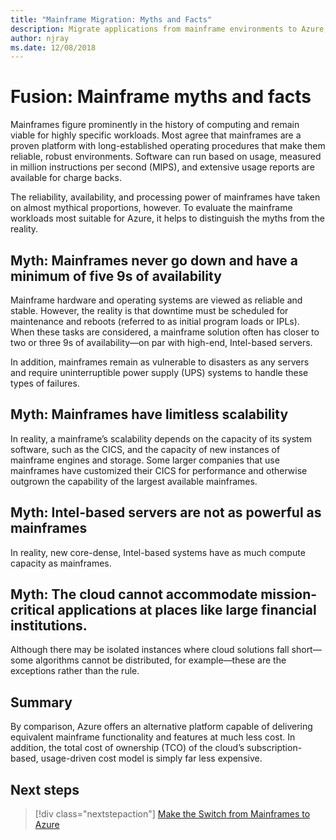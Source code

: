 ```yaml
---
title: "Mainframe Migration: Myths and Facts"
description: Migrate applications from mainframe environments to Azure, a proven, highly available, and scalable infrastructure for systems that currently run on mainframes. 
author: njray
ms.date: 12/08/2018
---
```


# Fusion: Mainframe myths and facts

Mainframes figure prominently in the history of computing and remain viable for highly specific workloads. Most agree that mainframes are a proven platform with long-established operating procedures that make them reliable, robust environments. Software can run based on usage, measured in million instructions per second (MIPS), and extensive usage reports are available for charge backs.

The reliability, availability, and processing power of mainframes have taken on almost mythical proportions, however. To evaluate the mainframe workloads most suitable for Azure, it helps to distinguish the myths from the reality.

## Myth: Mainframes never go down and have a minimum of five 9s of availability 

Mainframe hardware and operating systems are viewed as reliable and stable.  However, the reality is that downtime must be scheduled for maintenance and reboots (referred to as initial program loads or IPLs). When these tasks are considered, a mainframe solution often has closer to two or three 9s of availability—on par with high-end, Intel-based servers.

In addition, mainframes remain as vulnerable to disasters as any servers and require uninterruptible power supply (UPS) systems to handle these types of failures.

## Myth: Mainframes have limitless scalability 

In reality, a mainframe’s scalability depends on the capacity of its system software, such as the CICS, and the capacity of new instances of mainframe engines and storage. Some larger companies that use mainframes have customized their CICS for performance and otherwise outgrown the capability of the largest available mainframes.

## Myth: Intel-based servers are not as powerful as mainframes 

In reality, new core-dense, Intel-based systems have as much compute capacity as mainframes.

## Myth: The cloud cannot accommodate mission-critical applications at places like large financial institutions. 

Although there may be isolated instances where cloud solutions fall short—some algorithms cannot be distributed, for example—these are the exceptions rather than the rule.

## Summary

By comparison, Azure offers an alternative platform capable of delivering equivalent mainframe functionality and features at much less cost. In addition, the total cost of ownership (TCO) of the cloud’s subscription-based, usage-driven cost model is simply far less expensive.

## Next steps

> [!div class="nextstepaction"]
> [Make the Switch from Mainframes to Azure](migration-strategies.md)

